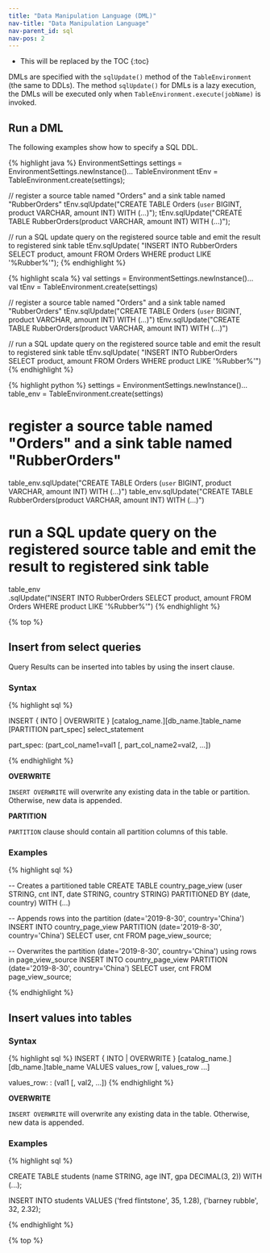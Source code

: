 ```yaml
---
title: "Data Manipulation Language (DML)"
nav-title: "Data Manipulation Language"
nav-parent_id: sql
nav-pos: 2
---
```

<!--
Licensed to the Apache Software Foundation (ASF) under one
or more contributor license agreements.  See the NOTICE file
distributed with this work for additional information
regarding copyright ownership.  The ASF licenses this file
to you under the Apache License, Version 2.0 (the
"License"); you may not use this file except in compliance
with the License.  You may obtain a copy of the License at

  http://www.apache.org/licenses/LICENSE-2.0

Unless required by applicable law or agreed to in writing,
software distributed under the License is distributed on an
"AS IS" BASIS, WITHOUT WARRANTIES OR CONDITIONS OF ANY
KIND, either express or implied.  See the License for the
specific language governing permissions and limitations
under the License.
-->

* This will be replaced by the TOC
{:toc}

DMLs are specified with the `sqlUpdate()` method of the `TableEnvironment` (the same to DDLs). The method `sqlUpdate()` for DMLs is a lazy execution, the DMLs will be executed only when `TableEnvironment.execute(jobName)` is invoked.

## Run a DML

The following examples show how to specify a SQL DDL.

<div class="codetabs" markdown="1">
<div data-lang="java" markdown="1">
{% highlight java %}
EnvironmentSettings settings = EnvironmentSettings.newInstance()...
TableEnvironment tEnv = TableEnvironment.create(settings);

// register a source table named "Orders" and a sink table named "RubberOrders"
tEnv.sqlUpdate("CREATE TABLE Orders (`user` BIGINT, product VARCHAR, amount INT) WITH (...)");
tEnv.sqlUpdate("CREATE TABLE RubberOrders(product VARCHAR, amount INT) WITH (...)");

// run a SQL update query on the registered source table and emit the result to registered sink table
tEnv.sqlUpdate(
  "INSERT INTO RubberOrders SELECT product, amount FROM Orders WHERE product LIKE '%Rubber%'");
{% endhighlight %}
</div>

<div data-lang="scala" markdown="1">
{% highlight scala %}
val settings = EnvironmentSettings.newInstance()...
val tEnv = TableEnvironment.create(settings)

// register a source table named "Orders" and a sink table named "RubberOrders"
tEnv.sqlUpdate("CREATE TABLE Orders (`user` BIGINT, product VARCHAR, amount INT) WITH (...)")
tEnv.sqlUpdate("CREATE TABLE RubberOrders(product VARCHAR, amount INT) WITH (...)")

// run a SQL update query on the registered source table and emit the result to registered sink table
tEnv.sqlUpdate(
  "INSERT INTO RubberOrders SELECT product, amount FROM Orders WHERE product LIKE '%Rubber%'")
{% endhighlight %}
</div>

<div data-lang="python" markdown="1">
{% highlight python %}
settings = EnvironmentSettings.newInstance()...
table_env = TableEnvironment.create(settings)

# register a source table named "Orders" and a sink table named "RubberOrders"
table_env.sqlUpdate("CREATE TABLE Orders (`user` BIGINT, product VARCHAR, amount INT) WITH (...)")
table_env.sqlUpdate("CREATE TABLE RubberOrders(product VARCHAR, amount INT) WITH (...)")

# run a SQL update query on the registered source table and emit the result to registered sink table
table_env \
    .sqlUpdate("INSERT INTO RubberOrders SELECT product, amount FROM Orders WHERE product LIKE '%Rubber%'")
{% endhighlight %}
</div>
</div>

{% top %}

## Insert from select queries

Query Results can be inserted into tables by using the insert clause.

### Syntax

{% highlight sql %}

INSERT { INTO | OVERWRITE } [catalog_name.][db_name.]table_name [PARTITION part_spec] select_statement

part_spec:
  (part_col_name1=val1 [, part_col_name2=val2, ...])

{% endhighlight %}

**OVERWRITE**

`INSERT OVERWRITE` will overwrite any existing data in the table or partition. Otherwise, new data is appended.

**PARTITION**

`PARTITION` clause should contain all partition columns of this table.

### Examples

{% highlight sql %}

-- Creates a partitioned table
CREATE TABLE country_page_view (user STRING, cnt INT, date STRING, country STRING)
PARTITIONED BY (date, country)
WITH (...)

-- Appends rows into the partition (date='2019-8-30', country='China')
INSERT INTO country_page_view PARTITION (date='2019-8-30', country='China')
  SELECT user, cnt FROM page_view_source;

-- Overwrites the partition (date='2019-8-30', country='China') using rows in page_view_source
INSERT INTO country_page_view PARTITION (date='2019-8-30', country='China')
  SELECT user, cnt FROM page_view_source;

{% endhighlight %}


## Insert values into tables

### Syntax

{% highlight sql %}
INSERT { INTO | OVERWRITE } [catalog_name.][db_name.]table_name VALUES values_row [, values_row ...]

values_row:
    : (val1 [, val2, ...])
{% endhighlight %}

**OVERWRITE**

`INSERT OVERWRITE` will overwrite any existing data in the table. Otherwise, new data is appended.

### Examples

{% highlight sql %}

CREATE TABLE students (name STRING, age INT, gpa DECIMAL(3, 2)) WITH (...);

INSERT INTO students
  VALUES ('fred flintstone', 35, 1.28), ('barney rubble', 32, 2.32);

{% endhighlight %}

{% top %}